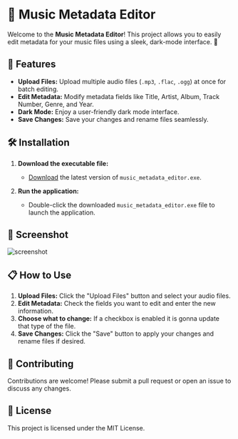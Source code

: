# 🎵 Music Metadata Editor

Welcome to the **Music Metadata Editor**! This project allows you to easily edit metadata for your music files using a sleek, dark-mode interface. 🌙

## 🚀 Features

- **Upload Files:** Upload multiple audio files (`.mp3`, `.flac`, `.ogg`) at once for batch editing.
- **Edit Metadata:** Modify metadata fields like Title, Artist, Album, Track Number, Genre, and Year.
- **Dark Mode:** Enjoy a user-friendly dark mode interface.
- **Save Changes:** Save your changes and rename files seamlessly.

## 🛠️ Installation

1. **Download the executable file:**
   - [Download](https://github.com/JethiYippee/music-metadata-editor/releases/download/V1.0/music_metadata_editor_V1.0.exe) the latest version of `music_metadata_editor.exe`.

2. **Run the application:**
   - Double-click the downloaded `music_metadata_editor.exe` file to launch the application.

## 🎨 Screenshot

![screenshot](https://private-user-images.githubusercontent.com/175253339/414781000-32a190f1-a801-4ebb-9ea9-97ac8fb4b89a.png?jwt=eyJhbGciOiJIUzI1NiIsInR5cCI6IkpXVCJ9.eyJpc3MiOiJnaXRodWIuY29tIiwiYXVkIjoicmF3LmdpdGh1YnVzZXJjb250ZW50LmNvbSIsImtleSI6ImtleTUiLCJleHAiOjE3Mzk5Nzg1MDYsIm5iZiI6MTczOTk3ODIwNiwicGF0aCI6Ii8xNzUyNTMzMzkvNDE0NzgxMDAwLTMyYTE5MGYxLWE4MDEtNGViYi05ZWE5LTk3YWM4ZmI0Yjg5YS5wbmc_WC1BbXotQWxnb3JpdGhtPUFXUzQtSE1BQy1TSEEyNTYmWC1BbXotQ3JlZGVudGlhbD1BS0lBVkNPRFlMU0E1M1BRSzRaQSUyRjIwMjUwMjE5JTJGdXMtZWFzdC0xJTJGczMlMkZhd3M0X3JlcXVlc3QmWC1BbXotRGF0ZT0yMDI1MDIxOVQxNTE2NDZaJlgtQW16LUV4cGlyZXM9MzAwJlgtQW16LVNpZ25hdHVyZT1jY2Q5Yjg1Y2FlOWFlZDUwZWZmMzlkYzQ3NDgxOTEwODAyMzE5YzA5OGM0N2JjM2MyOTYyY2FkNzE2YjJlZmM2JlgtQW16LVNpZ25lZEhlYWRlcnM9aG9zdCJ9.ayI9DsROUgsxOZpONAoRKqxfM4o58u7BEpe-m3_Sl84)

## 📋 How to Use

1. **Upload Files:** Click the "Upload Files" button and select your audio files.
2. **Edit Metadata:** Check the fields you want to edit and enter the new information.
3. **Choose what to change:** If a checkbox is enabled it is gonna update that type of the file.
4. **Save Changes:** Click the "Save" button to apply your changes and rename files if desired.

## 🤝 Contributing

Contributions are welcome! Please submit a pull request or open an issue to discuss any changes.

## 📜 License

This project is licensed under the MIT License.
